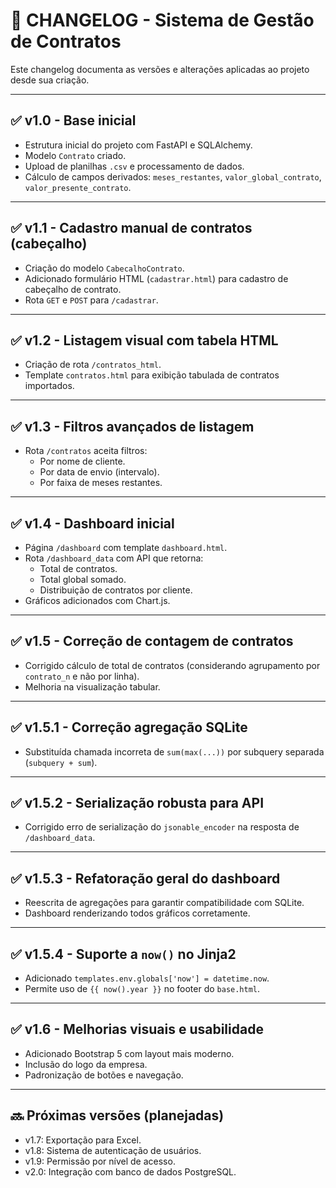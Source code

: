 # 📜 CHANGELOG - Sistema de Gestão de Contratos

Este changelog documenta as versões e alterações aplicadas ao projeto desde sua criação.

---

## ✅ v1.0 - Base inicial
- Estrutura inicial do projeto com FastAPI e SQLAlchemy.
- Modelo `Contrato` criado.
- Upload de planilhas `.csv` e processamento de dados.
- Cálculo de campos derivados: `meses_restantes`, `valor_global_contrato`, `valor_presente_contrato`.

---

## ✅ v1.1 - Cadastro manual de contratos (cabeçalho)
- Criação do modelo `CabecalhoContrato`.
- Adicionado formulário HTML (`cadastrar.html`) para cadastro de cabeçalho de contrato.
- Rota `GET` e `POST` para `/cadastrar`.

---

## ✅ v1.2 - Listagem visual com tabela HTML
- Criação de rota `/contratos_html`.
- Template `contratos.html` para exibição tabulada de contratos importados.

---

## ✅ v1.3 - Filtros avançados de listagem
- Rota `/contratos` aceita filtros:
  - Por nome de cliente.
  - Por data de envio (intervalo).
  - Por faixa de meses restantes.

---

## ✅ v1.4 - Dashboard inicial
- Página `/dashboard` com template `dashboard.html`.
- Rota `/dashboard_data` com API que retorna:
  - Total de contratos.
  - Total global somado.
  - Distribuição de contratos por cliente.
- Gráficos adicionados com Chart.js.

---

## ✅ v1.5 - Correção de contagem de contratos
- Corrigido cálculo de total de contratos (considerando agrupamento por `contrato_n` e não por linha).
- Melhoria na visualização tabular.

---

## ✅ v1.5.1 - Correção agregação SQLite
- Substituída chamada incorreta de `sum(max(...))` por subquery separada (`subquery + sum`).

---

## ✅ v1.5.2 - Serialização robusta para API
- Corrigido erro de serialização do `jsonable_encoder` na resposta de `/dashboard_data`.

---

## ✅ v1.5.3 - Refatoração geral do dashboard
- Reescrita de agregações para garantir compatibilidade com SQLite.
- Dashboard renderizando todos gráficos corretamente.

---

## ✅ v1.5.4 - Suporte a `now()` no Jinja2
- Adicionado `templates.env.globals['now'] = datetime.now`.
- Permite uso de `{{ now().year }}` no footer do `base.html`.

---

## ✅ v1.6 - Melhorias visuais e usabilidade
- Adicionado Bootstrap 5 com layout mais moderno.
- Inclusão do logo da empresa.
- Padronização de botões e navegação.

---

## 🔜 Próximas versões (planejadas)
- v1.7: Exportação para Excel.
- v1.8: Sistema de autenticação de usuários.
- v1.9: Permissão por nível de acesso.
- v2.0: Integração com banco de dados PostgreSQL.

